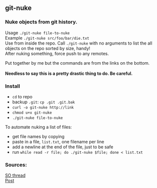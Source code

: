 
## git-nuke
### Nuke objects from git history.
Usage `./git-nuke file-to-nuke`<br>
Example `./git-nuke src/foo/bar/die.txt`<br>
Use from inside the repo.
Call `./git-nuke` with no arguments to list the all objects on the repo sorted by size, handy!<br>
After nuking something, force push to any remotes.

Put together by me but the commands are from the links on the bottom.<br><br>
**Needless to say this is a pretty drastic thing to do. Be careful.**

### Install

- `cd` to repo
- backup `.git`: `cp .git .git.bak`
- `curl -o git-nuke http://link`
- `chmod u+x git-nuke`
- `./git-nuke file-to-nuke`

To automate nuking a list of files:

- get file names by copying
- paste in a file, `list.txt`, one filename per line
- add a newline at the end of the file, just to be safe
- run `while read -r file; do ./git-nuke $file; done < list.txt`

### Sources:

[SO thread](https://stackoverflow.com/questions/5277467/how-can-i-clean-my-git-folder-cleaned-up-my-project-directory-but-git-is-sti)<br>
[Post](https://dalibornasevic.com/posts/2-permanently-remove-files-and-folders-from-a-git-repository)
